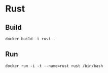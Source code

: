 # Rust

## Build

    docker build -t rust .

## Run

    docker run -i -t --name=rust rust /bin/bash
